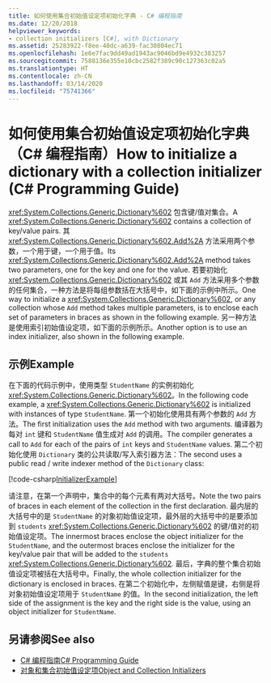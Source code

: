 ```yaml
---
title: 如何使用集合初始值设定项初始化字典 - C# 编程指南
ms.date: 12/20/2018
helpviewer_keywords:
- collection initializers [C#], with Dictionary
ms.assetid: 25283922-f8ee-40dc-a639-fac30804ec71
ms.openlocfilehash: 1e6e7fac9dd49ad1943ac9046bd9e4932c383257
ms.sourcegitcommit: 7588136e355e10cbc2582f389c90c127363c02a5
ms.translationtype: HT
ms.contentlocale: zh-CN
ms.lasthandoff: 03/14/2020
ms.locfileid: "75741366"
---
```

# <a name="how-to-initialize-a-dictionary-with-a-collection-initializer-c-programming-guide"></a><span data-ttu-id="56ed4-102">如何使用集合初始值设定项初始化字典（C# 编程指南）</span><span class="sxs-lookup"><span data-stu-id="56ed4-102">How to initialize a dictionary with a collection initializer (C# Programming Guide)</span></span>

<span data-ttu-id="56ed4-103"><xref:System.Collections.Generic.Dictionary%602> 包含键/值对集合。</span><span class="sxs-lookup"><span data-stu-id="56ed4-103">A <xref:System.Collections.Generic.Dictionary%602> contains a collection of key/value pairs.</span></span> <span data-ttu-id="56ed4-104">其 <xref:System.Collections.Generic.Dictionary%602.Add%2A> 方法采用两个参数，一个用于键，一个用于值。</span><span class="sxs-lookup"><span data-stu-id="56ed4-104">Its <xref:System.Collections.Generic.Dictionary%602.Add%2A> method takes two parameters, one for the key and one for the value.</span></span> <span data-ttu-id="56ed4-105">若要初始化 <xref:System.Collections.Generic.Dictionary%602> 或其 `Add` 方法采用多个参数的任何集合，一种方法是将每组参数括在大括号中，如下面的示例中所示。</span><span class="sxs-lookup"><span data-stu-id="56ed4-105">One way to initialize a <xref:System.Collections.Generic.Dictionary%602>, or any collection whose `Add` method takes multiple parameters, is to enclose each set of parameters in braces as shown in the following example.</span></span> <span data-ttu-id="56ed4-106">另一种方法是使用索引初始值设定项，如下面的示例所示。</span><span class="sxs-lookup"><span data-stu-id="56ed4-106">Another option is to use an index initializer, also shown in the following example.</span></span>

## <a name="example"></a><span data-ttu-id="56ed4-107">示例</span><span class="sxs-lookup"><span data-stu-id="56ed4-107">Example</span></span>

<span data-ttu-id="56ed4-108">在下面的代码示例中，使用类型 `StudentName` 的实例初始化 <xref:System.Collections.Generic.Dictionary%602>。</span><span class="sxs-lookup"><span data-stu-id="56ed4-108">In the following code example, a <xref:System.Collections.Generic.Dictionary%602> is initialized with instances of type `StudentName`.</span></span>  <span data-ttu-id="56ed4-109">第一个初始化使用具有两个参数的 `Add` 方法。</span><span class="sxs-lookup"><span data-stu-id="56ed4-109">The first initialization uses the `Add` method with two arguments.</span></span> <span data-ttu-id="56ed4-110">编译器为每对 `int` 键和 `StudentName` 值生成对 `Add` 的调用。</span><span class="sxs-lookup"><span data-stu-id="56ed4-110">The compiler generates a call to `Add` for each of the pairs of `int` keys and `StudentName` values.</span></span> <span data-ttu-id="56ed4-111">第二个初始化使用 `Dictionary` 类的公共读取/写入索引器方法：</span><span class="sxs-lookup"><span data-stu-id="56ed4-111">The second uses a public read / write indexer method of the `Dictionary` class:</span></span>

[!code-csharp[InitializerExample](../../../../samples/snippets/csharp/programming-guide/classes-and-structs/object-collection-initializers/HowToDictionaryInitializer.cs#HowToDictionaryInitializer)]  

<span data-ttu-id="56ed4-112">请注意，在第一个声明中，集合中的每个元素有两对大括号。</span><span class="sxs-lookup"><span data-stu-id="56ed4-112">Note the two pairs of braces in each element of the collection in the first declaration.</span></span> <span data-ttu-id="56ed4-113">最内层的大括号中的是 `StudentName` 的对象初始值设定项，最外层的大括号中的是要添加到 `students` <xref:System.Collections.Generic.Dictionary%602> 的键/值对的初始值设定项。</span><span class="sxs-lookup"><span data-stu-id="56ed4-113">The innermost braces enclose the object initializer for the `StudentName`, and the outermost braces enclose the initializer for the key/value pair that will be added to the `students` <xref:System.Collections.Generic.Dictionary%602>.</span></span> <span data-ttu-id="56ed4-114">最后，字典的整个集合初始值设定项被括在大括号中。</span><span class="sxs-lookup"><span data-stu-id="56ed4-114">Finally, the whole collection initializer for the dictionary is enclosed in braces.</span></span> <span data-ttu-id="56ed4-115">在第二个初始化中，左侧赋值是键，右侧是将对象初始值设定项用于 `StudentName` 的值。</span><span class="sxs-lookup"><span data-stu-id="56ed4-115">In the second initialization, the left side of the assignment is the key and the right side is the value, using an object initializer for `StudentName`.</span></span>

## <a name="see-also"></a><span data-ttu-id="56ed4-116">另请参阅</span><span class="sxs-lookup"><span data-stu-id="56ed4-116">See also</span></span>

- [<span data-ttu-id="56ed4-117">C# 编程指南</span><span class="sxs-lookup"><span data-stu-id="56ed4-117">C# Programming Guide</span></span>](../index.md)
- [<span data-ttu-id="56ed4-118">对象和集合初始值设定项</span><span class="sxs-lookup"><span data-stu-id="56ed4-118">Object and Collection Initializers</span></span>](./object-and-collection-initializers.md)
